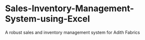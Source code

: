 # Sales-Inventory-Management-System-using-Excel
A robust sales and inventory management system for Adith Fabrics
